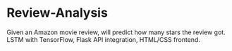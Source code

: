 # Review-Analysis
Given an Amazon movie review, will predict how many stars the review got. LSTM with TensorFlow, Flask API integration, HTML/CSS frontend.
